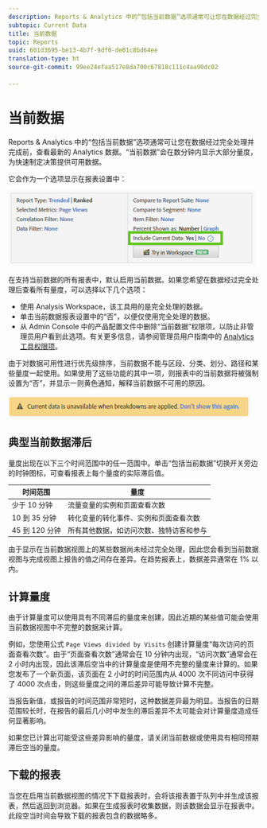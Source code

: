 ```yaml
---
description: Reports & Analytics 中的“包括当前数据”选项通常可让您在数据经过完全处理并完成前，查看最新的 Analytics 数据。“当前数据”会在数分钟内显示大部分量度，为快速制定决策提供可用数据。
subtopic: Current Data
title: 当前数据
topic: Reports
uuid: 601d3695-be13-4b7f-9df0-de01c8bd64ee
translation-type: ht
source-git-commit: 99ee24efaa517e8da700c67818c111c4aa90dc02

---
```



# 当前数据

Reports &amp; Analytics 中的“包括当前数据”选项通常可让您在数据经过完全处理并完成前，查看最新的 Analytics 数据。“当前数据”会在数分钟内显示大部分量度，为快速制定决策提供可用数据。

它会作为一个选项显示在报表设置中：

![当前数据屏幕截图](assets/current_data.png)

在支持当前数据的所有报表中，默认启用当前数据。如果您希望在数据经过完全处理后查看所有量度，可以选择以下几个选项：

* 使用 Analysis Workspace，该工具用的是完全处理的数据。
* 单击当前数据报表设置中的“否”，以便仅使用完全处理的数据。
* 从 Admin Console 中的产品配置文件中删除“当前数据”权限项，以防止非管理员用户看到此选项。有关更多信息，请参阅管理员用户指南中的 [Analytics 工具权限项](/help/admin/admin-console/permissions/analytics-tools.md)。

由于对数据可用性进行优先级排序，当前数据不能与区段、分类、划分、路径和某些量度一起使用。如果使用了这些功能的其中一项，则报表中的当前数据将被强制设置为“否”，并显示一则黄色通知，解释当前数据不可用的原因。

![当前数据通知](assets/current_data_notice.png)

## 典型当前数据滞后

量度出现在以下三个时间范围中的任一范围中。单击“包括当前数据”切换开关旁边的时钟图标，可查看报表上每个量度的实际滞后值。

| 时间范围 | 量度 |
| --- | --- |
| 少于 10 分钟 | 流量变量的实例和页面查看次数 |
| 10 到 35 分钟 | 转化变量的转化事件、实例和页面查看次数 |
| 45 到 120 分钟 | 所有其他数据，如访问次数、独特访客和参与 |

由于显示在当前数据视图上的某些数据尚未经过完全处理，因此您会看到当前数据视图与完成视图上报告的值之间存在差异。在趋势报表上，数据差异通常在 1% 以内。

## 计算量度

由于计算量度可以使用具有不同滞后的量度来创建，因此近期的某些值可能会使用当前数据视图中不完整的数据来计算。

例如，您使用公式 `Page Views divided by Visits` 创建计算量度“每次访问的页面查看次数”。由于“页面查看次数”通常会在 10 分钟内出现，“访问次数”通常会在 2 小时内出现，因此该滞后空当中的计算量度是使用不完整的量度来计算的。如果您发布了一个新页面，该页面在 2 小时的时间范围内从 4000 次不同访问中获得了 4000 次点击，则这些量度之间的滞后差异可能导致计算不完整。

当报告新值，或报告的时间范围非常短时，这种数据差异最为明显。当报告的日期范围较长时，在报告的最后几小时中发生的滞后差异不太可能会对计算量度造成任何显著影响。

如果您已计算出可能受这些差异影响的量度，请关闭当前数据或使用具有相同预期滞后空当的量度。

## 下载的报表

当您在启用当前数据视图的情况下下载报表时，会将该报表置于队列中并生成该报表，然后返回到浏览器。如果在生成报表时收集数据，则该数据会显示在报表中。此段空当时间会导致下载的报表包含的数据略多。
